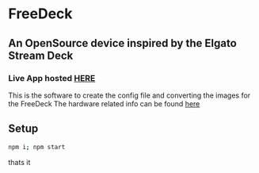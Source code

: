 # FreeDeck

## An OpenSource device inspired by the Elgato Stream Deck
### Live App hosted [HERE](http://freedeck.gosewis.ch/)
This is the software to create the config file and converting the images for the FreeDeck
The hardware related info can be found [here](https://github.com/koriwi/freedeck-hardware)
## Setup

```bash
npm i; npm start
```

thats it
